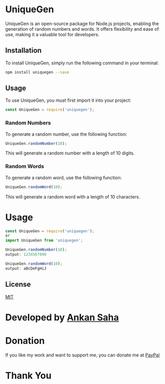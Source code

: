 # UniqueGen
UniqueGen is an open-source package for Node.js projects, enabling the generation of random numbers and words. It offers flexibility and ease of use, making it a valuable tool for developers.

## Installation
To install UniqueGen, simply run the following command in your terminal:
```bash
npm install uniquegen --save
```

## Usage
To use UniqueGen, you must first import it into your project:
```javascript
const UniqueGen = require('uniquegen');
```

### Random Numbers
To generate a random number, use the following function:
```javascript first paramenter is the  length of the Number you want to generate
UniqueGen.randomNumber(10);
```
This will generate a random number with a length of 10 digits.

### Random Words
To generate a random word, use the following function:
```javascript
UniqueGen.randomWord(10);


```
This will generate a random word with a length of 10 characters.



# Usage
```javascript
const UniqueGen = require('uniquegen');
or
import UniqueGen from 'uniquegen';

UniqueGen.randomNumber(10);
output: 1234567890

UniqueGen.randomWord(10);
output: aBcDeFgHiJ

```

## License
[MIT](https://choosealicense.com/licenses/mit/)

# Developed by [Ankan Saha]("github.com/AnkanSaha")

# Donation
If you like my work and want to support me, you can donate me at [PayPal](https://paypal.me/ANKAN2003)

# Thank You